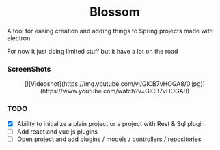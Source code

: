 <h1 align="center">
<br>
 Blossom
</br>
</h1>

A tool for easing creation and adding things to Spring projects made with electron

For now it just doing limited stuff but it have a lot on the road

### ScreenShots

<p align="center">
[![Videoshot](https://img.youtube.com/vi/GlCB7vHOGA8/0.jpg)](https://www.youtube.com/watch?v=GlCB7vHOGA8)
</p>

### TODO

- [x] Ability to initialize a plain project or a project with Rest & Sql plugin
- [ ] Add react and vue js plugins
- [ ] Open project and add plugins / models / controllers / repositories
